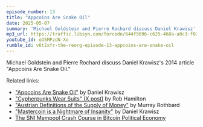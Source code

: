 ```yaml
---
episode_number: 13
title: "Appcoins Are Snake Oil"
date: 2025-05-07
summary: 'Michael Goldstein and Pierre Rochard discuss Daniel Krawisz''s 2014 article "Appcoins Are Snake Oil"'
mp3_url: https://traffic.libsyn.com/forcedn/644f5696-c625-468a-a0c3-f02493f7b768/thereorg-ep013-appcoins-are-snake-oil.mp3
youtube_id: oD5MPzdN-Xo
rumble_id: v6t2xfr-the-reorg-episode-13-appcoins-are-snake-oil
---
```


Michael Goldstein and Pierre Rochard discuss Daniel Krawisz's 2014 article "Appcoins Are Snake Oil."

Related links:

- ["Appcoins Are Snake Oil"](/mempool/appcoins-are-snake-oil/) by Daniel Krawisz
- ["Cypherpunks Wear Suits" (X post)](https://x.com/Rob1Ham/status/1899911765426868430) by Rob Hamilton
- ["Austrian Definitions of the Supply of Money"](https://mises.org/articles-interest/austrian-definitions-supply-money) by Murray Rothbard
- ["Mastercoin is a Nightmare of Insanity"](/mempool/mastercoin-is-a-nightmare-of-insanity/) by Daniel Krawisz
- [The SNI Mempool Crash Course in Bitcoin Political Economy](/crash-course/)
